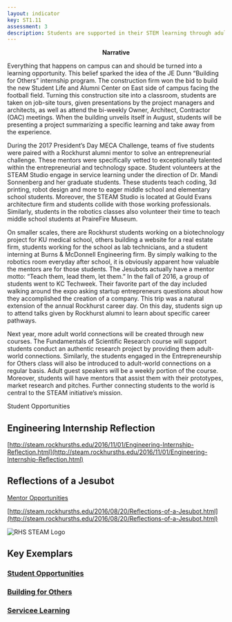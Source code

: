 ```yaml
---
layout: indicator
key: ST1.11
assessment: 3
description: Students are supported in their STEM learning through adult-world connections and extended day opportunities.
---
```

<p align="center">
<b>Narrative</b>
</p>
Everything that happens on campus can and should be turned into a learning opportunity. This belief sparked the idea of the JE Dunn “Building for Others” internship program. The construction firm won the bid to build the new Student Life and Alumni Center on East side of campus facing the football field. Turning this construction site into a classroom, students are taken on job-site tours, given presentations by the project managers and architects, as well as attend the bi-weekly Owner, Architect, Contractor (OAC) meetings. When the building unveils itself in August, students will be presenting a project summarizing a specific learning and take away from the experience.

During the 2017 President’s Day MECA Challenge, teams of five students were paired with a Rockhurst alumni mentor to solve an entrepreneurial challenge. These mentors were specifically vetted to exceptionally talented within the entrepreneurial and technology space. Student volunteers at the STEAM Studio engage in service learning under the direction of Dr. Mandi Sonnenberg and her graduate students. These students teach coding, 3d printing, robot design and more to eager middle school and elementary school students. Moreover, the STEAM Studio is located at Gould Evans architecture firm and students collide with those working professionals. Similarly, students in the robotics classes also volunteer their time to teach middle school students at PraireFire Museum. 

On smaller scales, there are Rockhurst students working on a biotechnology project for KU medical school, others building a website for a real estate firm, students working for the school as lab technicians, and a student interning at Burns & McDonnell Engineering firm. By simply walking to the robotics room everyday after school, it is obviously apparent how valuable the mentors are for those students. The Jesubots actually have a mentor motto: “Teach them, lead them, let them.”
In the fall of 2016, a group of students went to KC Techweek. Their favorite part of the day included walking around the expo asking startup entrepreneurs questions about how they accomplished the creation of a company. This trip was a natural extension of the annual Rockhurst career day. On this day, students sign up to attend talks given by Rockhurst alumni to learn about specific career pathways.

Next year, more adult world connections will be created through new courses. The Fundamentals of Scientific Research course will support students conduct an authentic research project by providing them adult-world connections. Similarly, the students engaged in the Entrepreneurship for Others class will also be introduced to adult-world connections on a regular basis. Adult guest speakers will be a weekly portion of the course. Moreover, students will have mentors that assist them with their prototypes, market research and pitches. Further connecting students to the world is central to the STEAM initiative’s mission.

Student Opportunities


## Engineering Internship Reflection

[http://steam.rockhursths.edu/2016/11/01/Engineering-Internship-Reflection.html](http://steam.rockhursths.edu/2016/11/01/Engineering-Internship-Reflection.html)

## Reflections of a Jesubot

[Mentor Opportunities](https://www.rockhursths.edu/pages/academics/jesubots/academics---jesubots---service-opportunities)

[http://steam.rockhursths.edu/2016/08/20/Reflections-of-a-Jesubot.html](http://steam.rockhursths.edu/2016/08/20/Reflections-of-a-Jesubot.html)

<div class="flex-wrapper">
  <img src="{{ site.baseurl }}/img/indicators/st1.11a.jpg" alt="RHS STEAM Logo">
</div>


## Key Exemplars
### [Student Opportunities](https://docs.google.com/spreadsheets/d/1C8TYgLK__xepv38oMaIyeNPHLFZjPmElVNe7DbdE0fY/edit#gid=0)
### [Building for Others](https://www.rockhursths.edu/pages/news/news---je-dunn-mentorship?)
### [Servicee Learning](http://steam.rockhursths.edu/2016/02/16/Service-Learning-at-Don-Bosco.html)
